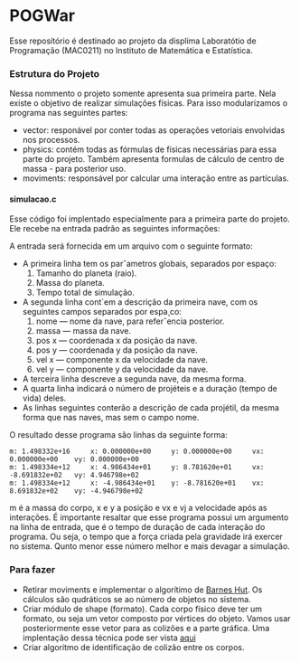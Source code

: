 # POGWar

Esse reposítório é destinado ao projeto da displima Laboratótio de Programação (MAC0211) no Instituto de Matemática e Estatística.

### Estrutura do Projeto
Nessa nommento o projeto somente apresenta sua primeira parte. Nela existe o objetivo de realizar simulações físicas. Para isso modularizamos o programa nas seguintes partes:

- vector: responável por conter todas as operações vetoriais envolvidas nos processos.
- physics: contém todas as fórmulas de físicas necessárias para essa parte do projeto. Também apresenta formulas de cálculo de centro de massa - para posterior uso.
- moviments: responsável por calcular uma interação entre as partículas.

#### simulacao.c
Esse código foi implentado especialmente para a primeira parte do projeto. Ele recebe na entrada padrão as seguintes informações:

A entrada será fornecida em um arquivo com o seguinte formato:
- A primeira linha tem os parˆametros globais, separados por espaço:
	1. Tamanho do planeta (raio).
	2. Massa do planeta.
	3. Tempo total de simulação.
- A segunda linha cont´em a descrição da primeira nave, com os seguintes
campos separados por espa¸co:
	1. nome — nome da nave, para referˆencia posterior.
	2. massa — massa da nave.
	3. pos x — coordenada x da posição da nave.
	4. pos y — coordenada y da posição da nave.
	5. vel x — componente x da velocidade da nave.
	6. vel y — componente y da velocidade da nave.
- A terceira linha descreve a segunda nave, da mesma forma.
- A quarta linha indicará o número de projéteis e a duração (tempo de
vida) deles.
- As linhas seguintes conterão a descrição de cada projétil, da mesma
forma que nas naves, mas sem o campo nome.

O resultado desse programa são linhas da seguinte forma:
	
	m: 1.498332e+16 	x: 0.000000e+00 	y: 0.000000e+00 	vx: 0.000000e+00 	vy: 0.000000e+00 
	m: 1.498334e+12 	x: 4.986434e+01 	y: 8.781620e+01 	vx: -8.691832e+02 	vy: 4.946798e+02 
	m: 1.498334e+12 	x: -4.986434e+01 	y: -8.781620e+01 	vx: 8.691832e+02 	vy: -4.946798e+02 

m é a massa do corpo, x e y a posição e vx e vj a velocidade após as interações.
É importante resaltar que esse programa possui um argumento na linha de entrada, que é o tempo de duração de cada interação do programa. Ou seja, o tempo que a força criada pela gravidade irá exercer no sistema. Qunto menor esse número melhor e mais devagar a simulação.

### Para fazer

- Retirar moviments e implementar o algorítimo de [Barnes Hut](http://www.cs.princeton.edu/courses/archive/fall03/cs126/assignments/barnes-hut.html). Os cálculos são qudráticos se ao número de objetos no sistema.
- Criar módulo de shape (formato). Cada corpo físico deve ter um formato, ou seja um vetor composto por vértices do objeto. Vamos usar posteriormente esse vetor para as colizões e a parte gráfica. Uma implentação dessa técnica pode ser vista [aqui](https://developer.apple.com/library/ios/documentation/GraphicsAnimation/Conceptual/SpriteKit_PG/Physics/Physics.html)
- Criar algorítmo de identificação de colizão entre os corpos.


